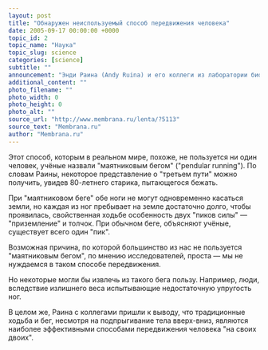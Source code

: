 ```yaml
---
layout: post
title: "Обнаружен неиспользуемый способ передвижения человека"
date: 2005-09-17 00:00:00 +0000
topic_id: 2
topic_name: "Наука"
topic_slug: science
categories: [science]
subtitle: ""
announcement: "Энди Раина (Andy Ruina) и его коллеги из лаборатории биоробототехники и движения университета Корнелла (Biorobotics and Locomotion Lab) создали математическую модель и обнаружили третий эффективный способ передвижения человека — между ходьбой и бегом."
additional_content: ""
photo_filename: ""
photo_width: 0
photo_height: 0
photo_alt: ""
source_url: "http://www.membrana.ru/lenta/?5113"
source_text: "Membrana.ru"
author: "Membrana.ru"
---
```

Этот способ, которым в реальном мире, похоже, не пользуется ни один человек, учёные назвали "маятниковым бегом" ("pendular running"). По словам Раины, некоторое представление о "третьем пути" можно получить, увидев 80-летнего старика, пытающегося бежать.

При "маятниковом беге" обе ноги не могут одновременно касаться земли, но каждая из ног пребывает на земле достаточно долго, чтобы проявилась, свойственная ходьбе особенность двух "пиков силы" — "приземление" и толчок. При обычном беге, объясняют учёные, существует всего один "пик".

Возможная причина, по которой большинство из нас не пользуется "маятниковым бегом", по мнению исследователей, проста — мы не нуждаемся в таком способе передвижения.

Но некоторые могли бы извлечь из такого бега пользу. Например, люди, вследствие излишнего веса испытывающие недостаточную упругость ног.

В целом же, Раина с коллегами пришли к выводу, что традиционные ходьба и бег, несмотря на подпрыгивание тела вверх-вниз, являются наиболее эффективными способами передвижения человека "на своих двоих".
